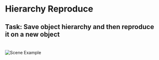 # Hierarchy Reproduce
## Task: Save object hierarchy and then reproduce it on a new object
#
![Scene Example](https://user-images.githubusercontent.com/58213582/204002648-4dc022f9-0c4f-4b6e-a2ce-039dda29e62c.png)
